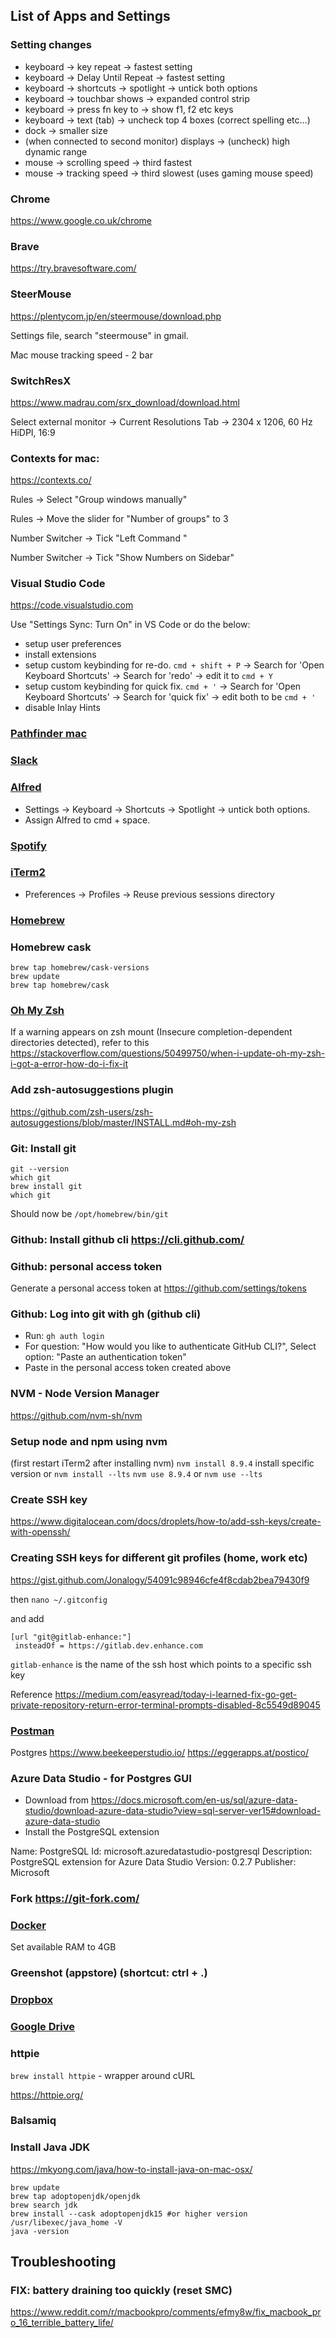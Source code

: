 ## List of Apps and Settings

### Setting changes

- keyboard -> key repeat -> fastest setting
- keyboard -> Delay Until Repeat -> fastest setting
- keyboard -> shortcuts -> spotlight -> untick both options
- keyboard -> touchbar shows -> expanded control strip
- keyboard -> press fn key to -> show f1, f2 etc keys
- keyboard -> text (tab) -> uncheck top 4 boxes (correct spelling etc...)
- dock -> smaller size
- (when connected to second monitor) displays -> (uncheck) high dynamic range
- mouse -> scrolling speed -> third fastest
- mouse -> tracking speed -> third slowest (uses gaming mouse speed)

### Chrome
https://www.google.co.uk/chrome

### Brave
https://try.bravesoftware.com/

### SteerMouse
https://plentycom.jp/en/steermouse/download.php

Settings file, search "steermouse" in gmail.

Mac mouse tracking speed - 2 bar

### SwitchResX
https://www.madrau.com/srx_download/download.html

Select external monitor -> Current Resolutions Tab -> 2304 x 1206, 60 Hz HiDPI, 16:9

### Contexts for mac: 
https://contexts.co/

Rules -> Select "Group windows manually"

Rules -> Move the slider for "Number of groups" to 3

Number Switcher -> Tick "Left Command <number>"
  
Number Switcher -> Tick "Show Numbers on Sidebar"

### Visual Studio Code
https://code.visualstudio.com
  
  
Use "Settings Sync: Turn On" in VS Code or do the below:
  
- setup user preferences
- install extensions
- setup custom keybinding for re-do. `cmd + shift + P` -> Search for 'Open Keyboard Shortcuts' -> Search for 'redo' -> edit it to `cmd + Y`
- setup custom keybinding for quick fix. `cmd + '` -> Search for 'Open Keyboard Shortcuts' -> Search for 'quick fix' -> edit both to be `cmd + '`
- disable Inlay Hints

### [Pathfinder mac](https://cocoatech.com/#/)

### [Slack](https://slack.com/downloads/osx)

### [Alfred](https://www.alfredapp.com/)
- Settings -> Keyboard -> Shortcuts -> Spotlight -> untick both options. 
- Assign Alfred to cmd + space.

### [Spotify](https://www.spotify.com/uk/download/mac/)

### [iTerm2](https://www.iterm2.com/) 
- Preferences -> Profiles -> Reuse previous sessions directory

### [Homebrew](https://brew.sh/)

### Homebrew cask

```
brew tap homebrew/cask-versions
brew update
brew tap homebrew/cask
```

### [Oh My Zsh](http://ohmyz.sh/)

If a warning appears on zsh mount (Insecure completion-dependent directories detected), refer to this https://stackoverflow.com/questions/50499750/when-i-update-oh-my-zsh-i-got-a-error-how-do-i-fix-it 

### Add zsh-autosuggestions plugin 

https://github.com/zsh-users/zsh-autosuggestions/blob/master/INSTALL.md#oh-my-zsh

### Git: Install git

```
git --version
which git
brew install git
which git
```
Should now be `/opt/homebrew/bin/git`

### Github: Install github cli https://cli.github.com/

### Github: personal access token

Generate a personal access token at https://github.com/settings/tokens

### Github: Log into git with gh (github cli)

- Run: `gh auth login`
- For question: "How would you like to authenticate GitHub CLI?", Select option: "Paste an authentication token"
- Paste in the personal access token created above

### NVM - Node Version Manager 

https://github.com/nvm-sh/nvm

### Setup node and npm using nvm
(first restart iTerm2 after installing nvm)
`nvm install 8.9.4` install specific version or `nvm install --lts`
`nvm use 8.9.4` or `nvm use --lts`

### Create SSH key
https://www.digitalocean.com/docs/droplets/how-to/add-ssh-keys/create-with-openssh/

### Creating SSH keys for different git profiles (home, work etc)
https://gist.github.com/Jonalogy/54091c98946cfe4f8cdab2bea79430f9

then `nano ~/.gitconfig`

and add

```
[url "git@gitlab-enhance:"]
 insteadOf = https://gitlab.dev.enhance.com
```

`gitlab-enhance` is the name of the ssh host which points to a specific ssh key 

Reference https://medium.com/easyread/today-i-learned-fix-go-get-private-repository-return-error-terminal-prompts-disabled-8c5549d89045

### [Postman](https://www.getpostman.com/apps)

  
Postgres
https://www.beekeeperstudio.io/
https://eggerapps.at/postico/
  
### Azure Data Studio - for Postgres GUI 
- Download from https://docs.microsoft.com/en-us/sql/azure-data-studio/download-azure-data-studio?view=sql-server-ver15#download-azure-data-studio
-  Install the PostgreSQL extension 
  
Name: PostgreSQL
Id: microsoft.azuredatastudio-postgresql
Description: PostgreSQL extension for Azure Data Studio
Version: 0.2.7
Publisher: Microsoft
  

### Fork https://git-fork.com/

### [Docker](https://docs.docker.com/v17.09/docker-for-mac/install/)
Set available RAM to 4GB

### Greenshot (appstore) (shortcut: ctrl + .)

### [Dropbox](https://www.dropbox.com/en_GB/downloading)

### [Google Drive](https://www.google.co.uk/drive/download/)

### httpie 

`brew install httpie` - wrapper around cURL

https://httpie.org/



### Balsamiq

### Install Java JDK
https://mkyong.com/java/how-to-install-java-on-mac-osx/

```
brew update
brew tap adoptopenjdk/openjdk
brew search jdk
brew install --cask adoptopenjdk15 #or higher version
/usr/libexec/java_home -V
java -version
```
 
## Troubleshooting

### FIX: battery draining too quickly (reset SMC)
https://www.reddit.com/r/macbookpro/comments/efmy8w/fix_macbook_pro_16_terrible_battery_life/





